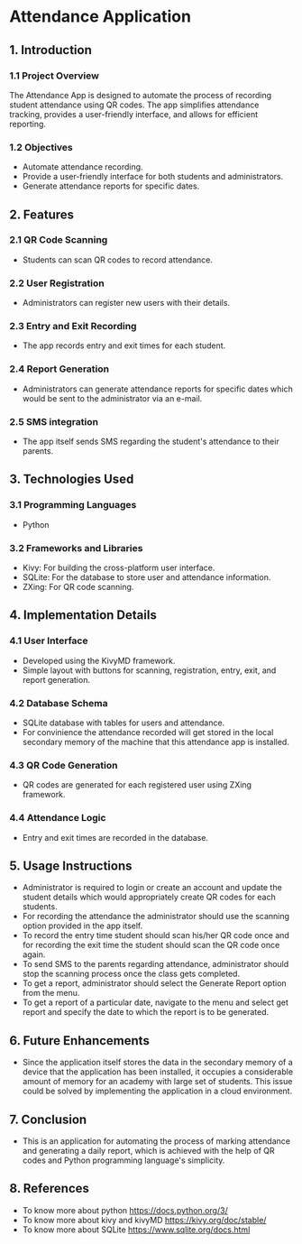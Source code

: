 # Attendance Application

## 1. Introduction

### 1.1 Project Overview

The Attendance App is designed to automate the process of recording student attendance using QR codes. The app simplifies attendance tracking, provides a user-friendly interface, and allows for efficient reporting.

### 1.2 Objectives

- Automate attendance recording.
- Provide a user-friendly interface for both students and administrators.
- Generate attendance reports for specific dates.

## 2. Features

### 2.1 QR Code Scanning

- Students can scan QR codes to record attendance.

### 2.2 User Registration

- Administrators can register new users with their details.

### 2.3 Entry and Exit Recording

- The app records entry and exit times for each student.

### 2.4 Report Generation

- Administrators can generate attendance reports for specific dates which would be sent to the administrator via an e-mail. 

### 2.5 SMS integration

- The app itself sends SMS regarding the student's attendance to their parents. 

## 3. Technologies Used

### 3.1 Programming Languages

- Python

### 3.2 Frameworks and Libraries

- Kivy: For building the cross-platform user interface.
- SQLite: For the database to store user and attendance information.
- ZXing: For QR code scanning.

## 4. Implementation Details

### 4.1 User Interface

- Developed using the KivyMD framework.
- Simple layout with buttons for scanning, registration, entry, exit, and report generation.

### 4.2 Database Schema

- SQLite database with tables for users and attendance.
- For convinience the attendance recorded will get stored in the local secondary memory of the machine that this attendance app is installed. 

### 4.3 QR Code Generation

- QR codes are generated for each registered user using ZXing framework. 

### 4.4 Attendance Logic

- Entry and exit times are recorded in the database.

## 5. Usage Instructions

- Administrator is required to login or create an account and update the student details which would appropriately create QR codes for each students. 
- For recording the attendance the administrator should use the scanning option provided in the app itself. 
- To record the entry time student should scan his/her QR code once and for recording the exit time the student should scan the QR code once again. 
- To send SMS to the parents regarding attendance, administrator should stop the scanning process once the class gets completed. 
- To get a report, administrator should select the Generate Report option from the menu. 
- To get a report of a particular date, navigate to the menu and select get report and specify the date to which the report is to be generated. 

## 6. Future Enhancements

- Since the application itself stores the data in the secondary memory of a device that the application has been installed, it occupies a considerable amount of memory for an academy with large set of students. This issue could be solved by implementing the application in a cloud environment. 

## 7. Conclusion

- This is an application for automating the process of marking attendance and generating a daily report, which is achieved with the help of QR codes and Python programming language's simplicity. 

## 8. References

- To know more about python https://docs.python.org/3/
- To know more about kivy and kivyMD https://kivy.org/doc/stable/
- To know more about SQLite https://www.sqlite.org/docs.html